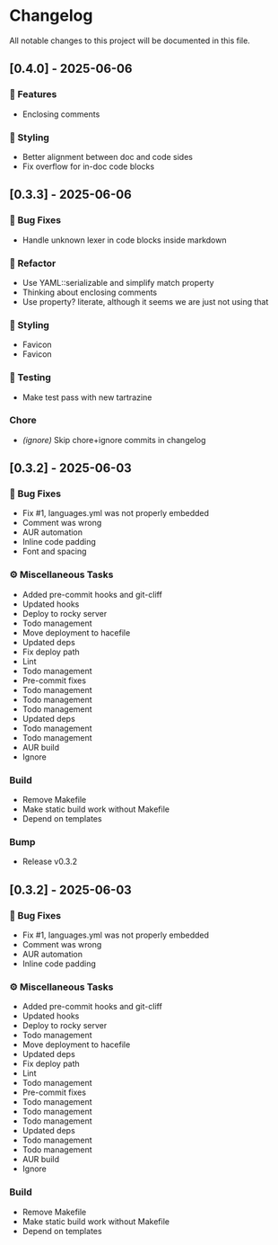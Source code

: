 # Changelog

All notable changes to this project will be documented in this file.

## [0.4.0] - 2025-06-06

### 🚀 Features

- Enclosing comments

### 🎨 Styling

- Better alignment between doc and code sides
- Fix overflow for in-doc code blocks

## [0.3.3] - 2025-06-06

### 🐛 Bug Fixes

- Handle unknown lexer in code blocks inside markdown

### 🚜 Refactor

- Use YAML::serializable and simplify match property
- Thinking about enclosing comments
- Use property? literate, although it seems we are just not using that

### 🎨 Styling

- Favicon
- Favicon

### 🧪 Testing

- Make test pass with new tartrazine

### Chore

- *(ignore)* Skip chore+ignore commits in changelog

## [0.3.2] - 2025-06-03

### 🐛 Bug Fixes

- Fix #1, languages.yml was not properly embedded
- Comment was wrong
- AUR automation
- Inline code padding
- Font and spacing

### ⚙️ Miscellaneous Tasks

- Added pre-commit hooks and git-cliff
- Updated hooks
- Deploy to rocky server
- Todo management
- Move deployment to hacefile
- Updated deps
- Fix deploy path
- Lint
- Todo management
- Pre-commit fixes
- Todo management
- Todo management
- Todo management
- Updated deps
- Todo management
- Todo management
- AUR build
- Ignore

### Build

- Remove Makefile
- Make static build work without Makefile
- Depend on templates

### Bump

- Release v0.3.2

## [0.3.2] - 2025-06-03

### 🐛 Bug Fixes

- Fix #1, languages.yml was not properly embedded
- Comment was wrong
- AUR automation
- Inline code padding

### ⚙️ Miscellaneous Tasks

- Added pre-commit hooks and git-cliff
- Updated hooks
- Deploy to rocky server
- Todo management
- Move deployment to hacefile
- Updated deps
- Fix deploy path
- Lint
- Todo management
- Pre-commit fixes
- Todo management
- Todo management
- Todo management
- Updated deps
- Todo management
- Todo management
- AUR build
- Ignore

### Build

- Remove Makefile
- Make static build work without Makefile
- Depend on templates

<!-- generated by git-cliff -->
